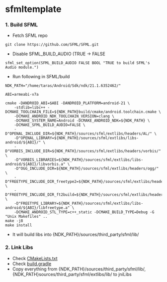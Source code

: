 # sfmltemplate

### 1. Build SFML
- Fetch SFML repo
```
git clone https://github.com/SFML/SFML.git
```
- Disable SFML_BUILD_AUDIO (TRUE -> FALSE
```
sfml_set_option(SFML_BUILD_AUDIO FALSE BOOL "TRUE to build SFML's Audio module.")
```
- Run following in SFML/build
```
NDK_PATH="/home/taras/Android/Sdk/ndk/21.1.6352462/"

ABI=armeabi-v7a

cmake -DANDROID_ABI=$ABI -DANDROID_PLATFORM=android-21 \
    -stdlib=libc++ -DCMAKE_TOOLCHAIN_FILE=${NDK_PATH}build/cmake/android.toolchain.cmake \
    -DCMAKE_ANDROID_NDK_TOOLCHAIN_VERSION=clang \
    -DCMAKE_SYSTEM_NAME=Android -DCMAKE_ANDROID_NDK=${NDK_PATH} \
    -DCMAKE_SFML_BUILD_AUDIO=FALSE \
    -D"OPENAL_INCLUDE_DIR=${NDK_PATH}/sources/sfml/extlibs/headers/AL/" \
    -D"OPENAL_LIBRARY=${NDK_PATH}/sources/sfml/extlibs/libs-android/${ABI}/" \
    -D"VORBIS_INCLUDE_DIR=${NDK_PATH}/sources/sfml/extlibs/headers/vorbis/" \
    -D"VORBIS_LIBRARIES=${NDK_PATH}/sources/sfml/extlibs/libs-android/${ABI}/libvorbis.a" \
    -D"OGG_INCLUDE_DIR=${NDK_PATH}/sources/sfml/extlibs/headers/ogg/" \
    -D"FREETYPE_INCLUDE_DIR_freetype2=${NDK_PATH}/sources/sfml/extlibs/headers/freetype2/" \
    -D"FREETYPE_INCLUDE_DIR_ft2build=${NDK_PATH}/sources/sfml/extlibs/headers/freetype2/" \
    -D"FREETYPE_LIBRARY=${NDK_PATH}/sources/sfml/extlibs/libs-android/${ABI}/libfreetype.a" \
    -DCMAKE_ANDROID_STL_TYPE=c++_static -DCMAKE_BUILD_TYPE=Debug -G "Unix Makefiles" ..
make -j8
make install
```
- It will build libs into {NDK_PATH}/sources/third_party/sfml/lib/

### 2. Link Libs
- Check [CMakeLists.txt](https://github.com/jackersson/sfmltemplate/blob/main/app/src/main/cpp/CMakeLists.txt)
- Check [build.gradle](https://github.com/jackersson/sfmltemplate/blob/main/app/build.gradle#L19)
- Copy everything from {NDK_PATH}/sources/third_party/sfml/lib/, {NDK_PATH}sources/third_party/sfml/extlibs/lib/ to jniLibs
